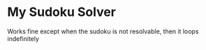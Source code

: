 # My Sudoku Solver

Works fine except when the sudoku is not resolvable, then it loops indefinitely
